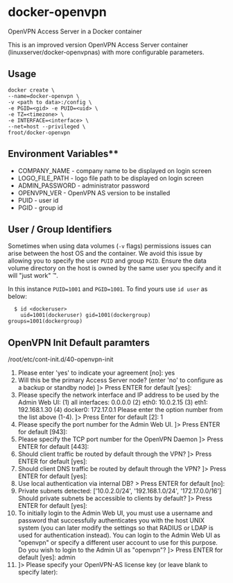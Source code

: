 # docker-openvpn
OpenVPN Access Server in a Docker container

This is an improved version OpenVPN Access Server container (linuxserver/docker-openvpnas) with more configurable parameters.

## Usage

```
docker create \
--name=docker-openvpn \
-v <path to data>:/config \
-e PGID=<gid> -e PUID=<uid> \
-e TZ=<timezone> \
-e INTERFACE=<interface> \
--net=host --privileged \
froot/docker-openvpn
```

## Environment Variables**

- COMPANY_NAME - company name to be displayed on login screen
- LOGO_FILE_PATH - logo file path to be displayed on login screen
- ADMIN_PASSWORD - administrator password
- OPENVPN_VER - OpenVPN AS version to be installed
- PUID - user id
- PGID - group id

## User / Group Identifiers

Sometimes when using data volumes (`-v` flags) permissions issues can arise between the host OS and the container. We avoid this issue by allowing you to specify the user `PUID` and group `PGID`. Ensure the data volume directory on the host is owned by the same user you specify and it will "just work" ™.

In this instance `PUID=1001` and `PGID=1001`. To find yours use `id user` as below:

```
  $ id <dockeruser>
    uid=1001(dockeruser) gid=1001(dockergroup) groups=1001(dockergroup)
```

## OpenVPN Init Default paramters

/root/etc/cont-init.d/40-openvpn-init

1. Please enter 'yes' to indicate your agreement [no]: yes
2. Will this be the primary Access Server node?
(enter 'no' to configure as a backup or standby node) 
]> Press ENTER for default [yes]: 
3. Please specify the network interface and IP address to be
used by the Admin Web UI:
(1) all interfaces: 0.0.0.0
(2) eth0: 10.0.2.15
(3) eth1: 192.168.1.30
(4) docker0: 172.17.0.1
Please enter the option number from the list above (1-4). 
]> Press Enter for default [2]: 1
4. Please specify the port number for the Admin Web UI. 
]> Press ENTER for default [943]:
5. Please specify the TCP port number for the OpenVPN Daemon 
]> Press ENTER for default [443]: 
6. Should client traffic be routed by default through the VPN? 
]> Press ENTER for default [yes]:
7. Should client DNS traffic be routed by default through the VPN? 
]> Press ENTER for default [yes]: 
8. Use local authentication via internal DB? > Press ENTER for default [no]:
9. Private subnets detected: ['10.0.2.0/24', '192.168.1.0/24', '172.17.0.0/16']
Should private subnets be accessible to clients by default? 
]> Press ENTER for default [yes]: 
10. To initially login to the Admin Web UI, you must use a
username and password that successfully authenticates you
with the host UNIX system (you can later modify the settings
so that RADIUS or LDAP is used for authentication instead).
You can login to the Admin Web UI as "openvpn" or specify
a different user account to use for this purpose.
Do you wish to login to the Admin UI as "openvpn"? 
]> Press ENTER for default [yes]: admin
11. ]> Please specify your OpenVPN-AS license key (or leave blank to specify later): 